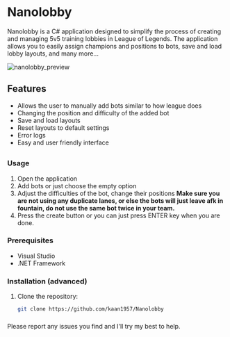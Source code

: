 # Nanolobby

Nanolobby is a C# application designed to simplify the process of creating and managing 5v5 training lobbies in League of Legends. The application allows you to easily assign champions and positions to bots, save and load lobby layouts, and many more...

![nanolobby_preview](https://github.com/user-attachments/assets/ec342916-19b7-402c-ab7f-dc1c577a3e24)

## Features
- Allows the user to manually add bots similar to how league does
- Changing the position and difficulty of the added bot
- Save and load layouts
- Reset layouts to default settings
- Error logs
- Easy and user friendly interface

##

### Usage
1. Open the application
2. Add bots or just choose the empty option
3. Adjust the difficulties of the bot, change their positions **Make sure you are not using any duplicate lanes, or else the bots will just leave afk in fountain, do not use the same bot twice in your team.**
4. Press the create button or you can just press ENTER key when you are done.
###


  ### Prerequisites

- Visual Studio
- .NET Framework
  
### Installation (advanced)

1. Clone the repository:
   ```sh
   git clone https://github.com/kaan1957/Nanolobby
###

Please report any issues you find and I'll try my best to help.

